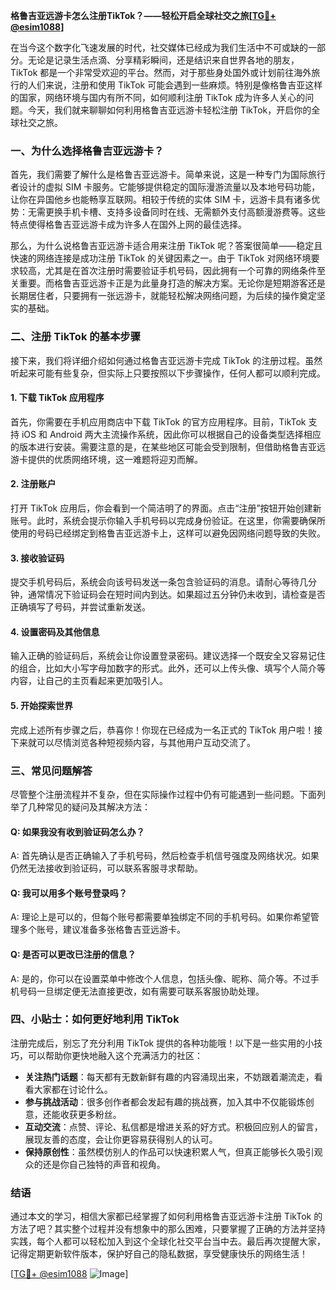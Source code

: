 **格鲁吉亚远游卡怎么注册TikTok？——轻松开启全球社交之旅[[TG💪+ @esim1088](https://t.me/s/esim1088)]**

在当今这个数字化飞速发展的时代，社交媒体已经成为我们生活中不可或缺的一部分。无论是记录生活点滴、分享精彩瞬间，还是结识来自世界各地的朋友，TikTok 都是一个非常受欢迎的平台。然而，对于那些身处国外或计划前往海外旅行的人们来说，注册和使用 TikTok 可能会遇到一些麻烦。特别是像格鲁吉亚这样的国家，网络环境与国内有所不同，如何顺利注册 TikTok 成为许多人关心的问题。今天，我们就来聊聊如何利用格鲁吉亚远游卡轻松注册 TikTok，开启你的全球社交之旅。

### 一、为什么选择格鲁吉亚远游卡？

首先，我们需要了解什么是格鲁吉亚远游卡。简单来说，这是一种专门为国际旅行者设计的虚拟 SIM 卡服务。它能够提供稳定的国际漫游流量以及本地号码功能，让你在异国他乡也能畅享互联网。相较于传统的实体 SIM 卡，远游卡具有诸多优势：无需更换手机卡槽、支持多设备同时在线、无需额外支付高额漫游费等。这些特点使得格鲁吉亚远游卡成为许多人在国外上网的最佳选择。

那么，为什么说格鲁吉亚远游卡适合用来注册 TikTok 呢？答案很简单——稳定且快速的网络连接是成功注册 TikTok 的关键因素之一。由于 TikTok 对网络环境要求较高，尤其是在首次注册时需要验证手机号码，因此拥有一个可靠的网络条件至关重要。而格鲁吉亚远游卡正是为此量身打造的解决方案。无论你是短期游客还是长期居住者，只要拥有一张远游卡，就能轻松解决网络问题，为后续的操作奠定坚实的基础。

### 二、注册 TikTok 的基本步骤

接下来，我们将详细介绍如何通过格鲁吉亚远游卡完成 TikTok 的注册过程。虽然听起来可能有些复杂，但实际上只要按照以下步骤操作，任何人都可以顺利完成。

#### 1. 下载 TikTok 应用程序
首先，你需要在手机应用商店中下载 TikTok 的官方应用程序。目前，TikTok 支持 iOS 和 Android 两大主流操作系统，因此你可以根据自己的设备类型选择相应的版本进行安装。需要注意的是，在某些地区可能会受到限制，但借助格鲁吉亚远游卡提供的优质网络环境，这一难题将迎刃而解。

#### 2. 注册账户
打开 TikTok 应用后，你会看到一个简洁明了的界面。点击“注册”按钮开始创建新账号。此时，系统会提示你输入手机号码以完成身份验证。在这里，你需要确保所使用的号码已经绑定到格鲁吉亚远游卡上，这样可以避免因网络问题导致的失败。

#### 3. 接收验证码
提交手机号码后，系统会向该号码发送一条包含验证码的消息。请耐心等待几分钟，通常情况下验证码会在短时间内到达。如果超过五分钟仍未收到，请检查是否正确填写了号码，并尝试重新发送。

#### 4. 设置密码及其他信息
输入正确的验证码后，系统会让你设置登录密码。建议选择一个既安全又容易记住的组合，比如大小写字母加数字的形式。此外，还可以上传头像、填写个人简介等内容，让自己的主页看起来更加吸引人。

#### 5. 开始探索世界
完成上述所有步骤之后，恭喜你！你现在已经成为一名正式的 TikTok 用户啦！接下来就可以尽情浏览各种短视频内容，与其他用户互动交流了。

### 三、常见问题解答

尽管整个注册流程并不复杂，但在实际操作过程中仍有可能遇到一些问题。下面列举了几种常见的疑问及其解决方法：

#### Q: 如果我没有收到验证码怎么办？
A: 首先确认是否正确输入了手机号码，然后检查手机信号强度及网络状况。如果仍然无法接收到验证码，可以联系客服寻求帮助。

#### Q: 我可以用多个账号登录吗？
A: 理论上是可以的，但每个账号都需要单独绑定不同的手机号码。如果你希望管理多个账号，建议准备多张格鲁吉亚远游卡。

#### Q: 是否可以更改已注册的信息？
A: 是的，你可以在设置菜单中修改个人信息，包括头像、昵称、简介等。不过手机号码一旦绑定便无法直接更改，如有需要可联系客服协助处理。

### 四、小贴士：如何更好地利用 TikTok

注册完成后，别忘了充分利用 TikTok 提供的各种功能哦！以下是一些实用的小技巧，可以帮助你更快地融入这个充满活力的社区：

- **关注热门话题**：每天都有无数新鲜有趣的内容涌现出来，不妨跟着潮流走，看看大家都在讨论什么。
- **参与挑战活动**：很多创作者都会发起有趣的挑战赛，加入其中不仅能锻炼创意，还能收获更多粉丝。
- **互动交流**：点赞、评论、私信都是增进关系的好方式。积极回应别人的留言，展现友善的态度，会让你更容易获得别人的认可。
- **保持原创性**：虽然模仿别人的作品可以快速积累人气，但真正能够长久吸引观众的还是你自己独特的声音和视角。

### 结语

通过本文的学习，相信大家都已经掌握了如何利用格鲁吉亚远游卡注册 TikTok 的方法了吧？其实整个过程并没有想象中的那么困难，只要掌握了正确的方法并坚持实践，每个人都可以轻松加入到这个全球化社交平台当中去。最后再次提醒大家，记得定期更新软件版本，保护好自己的隐私数据，享受健康快乐的网络生活！

[[TG💪+ @esim1088](https://t.me/s/esim1088) ![Image](https://i.postimg.cc/4NQfJmqS/Snipaste-2025-05-13-00-14-12.png)]